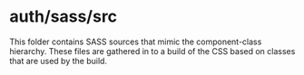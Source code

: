# auth/sass/src

This folder contains SASS sources that mimic the component-class hierarchy. These files
are gathered in to a build of the CSS based on classes that are used by the build.
